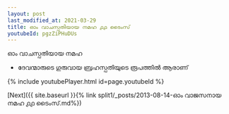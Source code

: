 ```yaml
---
layout: post
last_modified_at: 2021-03-29
title: ഓം വാചസ്പതിയായ നമഹ ൧൧ ടൈംസ്
youtubeId: pgzZiPHuDUs
---
```

 
 
 ഓം വാചസ്പതിയായ നമഹ 
 
 -  ദേവന്മാരുടെ ഗുരുവായ ബ്രഹസ്പതിയുടെ രൂപത്തിൽ ആരാണ് 
 
  
 
  
 
 
 
 
 
 


{% include youtubePlayer.html id=page.youtubeId %}
 
[Next]({{ site.baseurl }}{% link  split1/_posts/2013-08-14-ഓം വാജസനായ നമഹ ൧൧ ടൈംസ്.md%})
 
